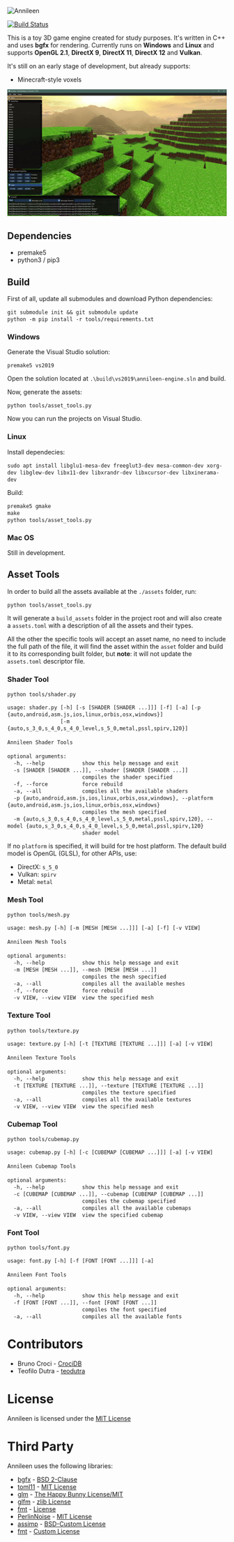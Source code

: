 ![Annileen](https://i.imgur.com/HUMakjJ.png)

[![Build Status](https://travis-ci.com/CrociDB/annileen.svg?branch=master)](https://travis-ci.com/CrociDB/annileen)

This is a toy 3D game engine created for study purposes. It's written in C++ and uses **bgfx** for rendering. Currently runs on **Windows** and **Linux** and supports **OpenGL 2.1**, **DirectX 9**, **DirectX 11**, **DirectX 12** and **Vulkan**.

It's still on an early stage of development, but already supports:
 - Minecraft-style voxels

![Annileen](screenshot/annileen.jpg)

## Dependencies

 - premake5
 - python3 / pip3

## Build

First of all, update all submodules and download Python dependencies:

```
git submodule init && git submodule update
python -m pip install -r tools/requirements.txt
```

### Windows

Generate the Visual Studio solution:

```
premake5 vs2019
```

Open the solution located at `.\build\vs2019\annileen-engine.sln` and build.

Now, generate the assets:

```
python tools/asset_tools.py
```

Now you can run the projects on Visual Studio.

### Linux

Install dependecies:

```
sudo apt install libglu1-mesa-dev freeglut3-dev mesa-common-dev xorg-dev libglew-dev libx11-dev libxrandr-dev libxcursor-dev libxinerama-dev
```

Build:

```
premake5 gmake
make
python tools/asset_tools.py
```

### Mac OS

Still in development.


## Asset Tools

In order to build all the assets available at the `./assets` folder, run:

```
python tools/asset_tools.py
```

It will generate a `build_assets` folder in the project root and will also create a `assets.toml` with a description of all the assets and their types.

All the other the specific tools will accept an asset name, no need to include the full path of the file, it will find the asset within the `asset` folder and build it to its corresponding built folder, but **note**: it will not update the `assets.toml` descriptor file. 

### Shader Tool

```
python tools/shader.py
```
```
usage: shader.py [-h] [-s [SHADER [SHADER ...]]] [-f] [-a] [-p {auto,android,asm.js,ios,linux,orbis,osx,windows}]
                 [-m {auto,s_3_0,s_4_0,s_4_0_level,s_5_0,metal,pssl,spirv,120}]

Annileen Shader Tools

optional arguments:
  -h, --help            show this help message and exit
  -s [SHADER [SHADER ...]], --shader [SHADER [SHADER ...]]
                        compiles the shader specified
  -f, --force           force rebuild
  -a, --all             compiles all the available shaders
  -p {auto,android,asm.js,ios,linux,orbis,osx,windows}, --platform {auto,android,asm.js,ios,linux,orbis,osx,windows}
                        compiles the mesh specified
  -m {auto,s_3_0,s_4_0,s_4_0_level,s_5_0,metal,pssl,spirv,120}, --model {auto,s_3_0,s_4_0,s_4_0_level,s_5_0,metal,pssl,spirv,120}
                        shader model
```

If no `platform` is specified, it will build for tre host platform. The default build model is OpenGL (GLSL), for other APIs, use:

 - DirectX: `s_5_0`
 - Vulkan: `spirv`
 - Metal: `metal`


### Mesh Tool

```
python tools/mesh.py
```
```
usage: mesh.py [-h] [-m [MESH [MESH ...]]] [-a] [-f] [-v VIEW]

Annileen Mesh Tools

optional arguments:
  -h, --help            show this help message and exit
  -m [MESH [MESH ...]], --mesh [MESH [MESH ...]]
                        compiles the mesh specified
  -a, --all             compiles all the available meshes
  -f, --force           force rebuild
  -v VIEW, --view VIEW  view the specified mesh
```

### Texture Tool

```
python tools/texture.py
```
```
usage: texture.py [-h] [-t [TEXTURE [TEXTURE ...]]] [-a] [-v VIEW]

Annileen Texture Tools

optional arguments:
  -h, --help            show this help message and exit
  -t [TEXTURE [TEXTURE ...]], --texture [TEXTURE [TEXTURE ...]]
                        compiles the texture specified
  -a, --all             compiles all the available textures
  -v VIEW, --view VIEW  view the specified mesh
```

### Cubemap Tool

```
python tools/cubemap.py
```
```
usage: cubemap.py [-h] [-c [CUBEMAP [CUBEMAP ...]]] [-a] [-v VIEW]

Annileen Cubemap Tools

optional arguments:
  -h, --help            show this help message and exit
  -c [CUBEMAP [CUBEMAP ...]], --cubemap [CUBEMAP [CUBEMAP ...]]
                        compiles the cubemap specified
  -a, --all             compiles all the available cubemaps
  -v VIEW, --view VIEW  view the specified cubemap
```


### Font Tool

```
python tools/font.py
```
```
usage: font.py [-h] [-f [FONT [FONT ...]]] [-a]

Annileen Font Tools

optional arguments:
  -h, --help            show this help message and exit
  -f [FONT [FONT ...]], --font [FONT [FONT ...]]
                        compiles the font specified
  -a, --all             compiles all the available fonts
```

# Contributors

  - Bruno Croci - [CrociDB](https://twitter.com/CrociDB)
  - Teofilo Dutra - [teodutra](https://twitter.com/teodutra)

# License

Annileen is licensed under the [MIT License](/LICENSE.md)

# Third Party

Annileen uses the following libraries:

  - [bgfx](https://github.com/bkaradzic/bgfx) - [BSD 2-Clause](https://github.com/bkaradzic/bgfx/blob/master/LICENSE)
  - [toml11](https://github.com/ToruNiina/toml11) - [MIT License](https://github.com/ToruNiina/toml11/blob/master/LICENSE)
  - [glm](https://github.com/g-truc/glm) - [The Happy Bunny License/MIT](https://github.com/g-truc/glm/blob/master/copying.txt)
  - [glfm](https://github.com/glfw/glfw) - [zlib License](https://github.com/glfw/glfw/blob/master/LICENSE.md)
  - [fmt](https://github.com/fmtlib/fmt) - [License](https://github.com/fmtlib/fmt/blob/master/LICENSE.rst)
  - [PerlinNoise](https://github.com/Reputeless/PerlinNoise) - [MIT License](https://github.com/Reputeless/PerlinNoise/blob/master/LICENSE)
  - [assimp](https://github.com/assimp/assimp) - [BSD-Custom License](https://github.com/assimp/assimp/blob/master/LICENSE)
  - [fmt](https://github.com/fmtlib/fmt) - [Custom License](https://github.com/fmtlib/fmt/blob/master/LICENSE.rst)
  